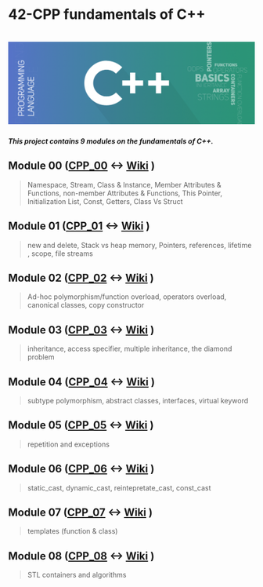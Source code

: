# 42-CPP fundamentals of C++

<h1 align="center"><img src="src/cppBasics.png"></h1>

***This project contains 9 modules on the fundamentals of C++.***

## Module 00 ([CPP_00](https://github.com/marbenMB/Cpp_Modules/tree/main/Mod_00) <-> [Wiki](https://github.com/ALI-BOULHAJAT/42-CPP/wiki/Module00) ) 

> Namespace, Stream, Class & Instance, Member Attributes & Functions, non-member Attributes & Functions, This Pointer, Initialization List, Const, Getters, Class Vs Struct

## Module 01 ([CPP_01](https://github.com/marbenMB/Cpp_Modules/tree/main/Mod_01) <-> [Wiki](https://github.com/ALI-BOULHAJAT/42-CPP/wiki/Module01) )

> new and delete, Stack vs heap memory, Pointers, references, lifetime , scope, file streams

## Module 02 ([CPP_02](https://github.com/marbenMB/Cpp_Modules/tree/main/Mod_02) <-> [Wiki](https://github.com/ALI-BOULHAJAT/42-CPP/wiki/Module02) )

> Ad-hoc polymorphism/function overload, operators overload, canonical classes, copy constructor

## Module 03 ([CPP_03](https://github.com/marbenMB/Cpp_Modules/tree/main/Mod_03) <-> [Wiki](https://github.com/ALI-BOULHAJAT/42-CPP/wiki/Module03) )

> inheritance, access specifier, multiple inheritance, the diamond problem

## Module 04 ([CPP_04](https://github.com/marbenMB/Cpp_Modules/tree/main/Mod_04) <-> [Wiki](https://github.com/ALI-BOULHAJAT/42-CPP/wiki/Module04) )

> subtype polymorphism, abstract classes, interfaces, virtual keyword

## Module 05 ([CPP_05](https://github.com/marbenMB/Cpp_Modules/tree/main/Mod_05) <-> [Wiki](https://github.com/ALI-BOULHAJAT/42-CPP/wiki/Module05) )

> repetition and exceptions

## Module 06 ([CPP_06](https://github.com/marbenMB/Cpp_Modules/tree/main/Mod_06) <-> [Wiki](https://github.com/ALI-BOULHAJAT/42-CPP/wiki/Module06) )

> static_cast, dynamic_cast, reintepretate_cast, const_cast

## Module 07 ([CPP_07](https://github.com/marbenMB/Cpp_Modules/tree/main/Mod_07) <-> [Wiki](https://github.com/ALI-BOULHAJAT/42-CPP/wiki/Module07) )

> templates (function & class)

## Module 08 ([CPP_08](https://github.com/marbenMB/Cpp_Modules/tree/main/Mod_08) <-> [Wiki](https://github.com/ALI-BOULHAJAT/42-CPP/wiki/Module08) )

> STL containers and algorithms
